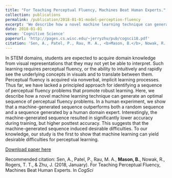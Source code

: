 ```yaml
---
title: "For Teaching Perceptual Fluency, Machines Beat Human Experts."
collection: publications
permalink: /publication/2018-01-01-model-perception-fluency
excerpt: 'We describe how a novel machine learning technique can generate an optimal sequence of perceptual fluency problems to improve online education.'
date: 2018-01-01
venue: 'Cognitive Science'
paperurl: 'http://pages.cs.wisc.edu/~jerryzhu/pub/cogsci18.pdf'
citation: 'Sen, A., Patel, P., Rau, M. A., <b>Mason, B.</b>, Nowak, R., Rogers, T. T., & Zhu, J. (2018, January). For Teaching Perceptual Fluency, Machines Beat Human Experts. In <i>CogSci</i>'
---
```

In STEM domains, students are expected to acquire domain knowledge from visual representations that they may not yet be able to interpret. Such learning requires perceptual fluency, or the ability to intuitively and rapidly see the underlying concepts in visuals and to translate between them. Perceptual fluency is acquired via nonverbal, implicit learning processes. Thus far, we have lacked a principled approach for identifying a sequence of perceptual fluency problems that promote robust learning. Here, we describe how a novel machine learning technique can generate an optimal sequence of perceptual fluency problems. In a human experiment, we show that a machine-generated sequence outperforms both a random sequence and a sequence generated by a human domain expert. Interestingly, the machine-generated sequence resulted in significantly lower accuracy during training, but higher posttest accuracy. This suggests that the machine-generated sequence induced desirable difficulties. To our knowledge, our study is the first to show that machine learning can yield desirable difficulties for perceptual learning.

[Download paper here](http://pages.cs.wisc.edu/~jerryzhu/pub/cogsci18.pdf)

Recommended citation: Sen, A., Patel, P., Rau, M. A., <b>Mason, B.</b>, Nowak, R., Rogers, T. T., & Zhu, J. (2018, January). For Teaching Perceptual Fluency, Machines Beat Human Experts. In <i>CogSci</i>
